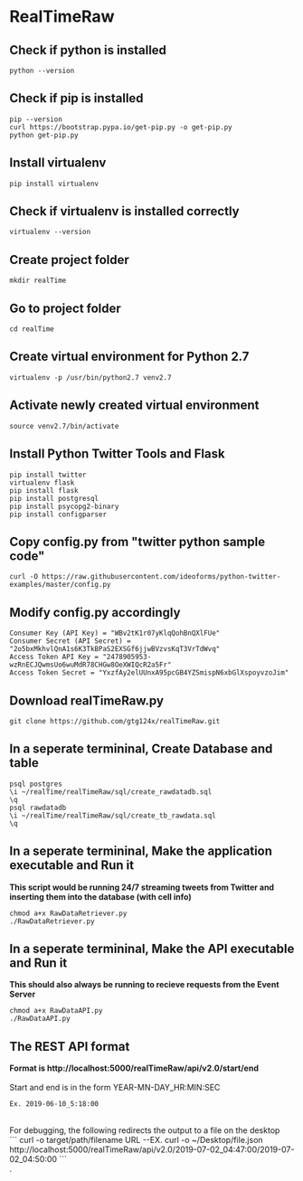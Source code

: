# RealTimeRaw

## Check if python is installed
```
python --version
```

## Check if pip is installed
```
pip --version
curl https://bootstrap.pypa.io/get-pip.py -o get-pip.py
python get-pip.py
```

## Install virtualenv
```
pip install virtualenv
```

## Check if virtualenv is installed correctly
```
virtualenv --version
```

## Create project folder
```
mkdir realTime
```

## Go to project folder
```
cd realTime
```

## Create virtual environment for Python 2.7
```
virtualenv -p /usr/bin/python2.7 venv2.7
```

## Activate newly created virtual environment
```
source venv2.7/bin/activate
```

## Install Python Twitter Tools and Flask
```
pip install twitter
virtualenv flask
pip install flask
pip install postgresql
pip install psycopg2-binary
pip install configparser
```

## Copy config.py from "twitter python sample code"
```
curl -O https://raw.githubusercontent.com/ideoforms/python-twitter-examples/master/config.py
```

## Modify config.py accordingly
```
Consumer Key (API Key) = "WBv2tK1r07yKlqQohBnQXlFUe"
Consumer Secret (API Secret) = "2o5bxMkhvlQnA1s6K3TkBPaS2EXSGf6jjwBVzvsKqT3VrTdWvq"
Access Token API Key = "2478905953-wzRnECJQwmsUo6wuMdR78CHGw8OeXWIQcR2a5Fr"
Access Token Secret = "YxzfAy2elUUnxA95pcGB4YZSmispN6xbGlXspoyvzoJim"
```

## Download realTimeRaw.py
```
git clone https://github.com/gtg124x/realTimeRaw.git
```

## In a seperate termininal, Create Database and table
```
psql postgres
\i ~/realTime/realTimeRaw/sql/create_rawdatadb.sql
\q
psql rawdatadb
\i ~/realTime/realTimeRaw/sql/create_tb_rawdata.sql
\q
```

## In a seperate termininal, Make the application executable and Run it
**This script would be running 24/7 streaming tweets from Twitter and inserting them into the database (with cell info)**<br />
```
chmod a+x RawDataRetriever.py
./RawDataRetriever.py
```

## In a seperate termininal, Make the API executable and Run it
**This should also always be running to recieve requests from the Event Server**<br />
```
chmod a+x RawDataAPI.py
./RawDataAPI.py
```

## The REST API format
**Format is http://localhost:5000/realTimeRaw/api/v2.0/start/end**<br />
<br />
Start and end is in the form YEAR-MN-DAY_HR:MIN:SEC<br />
```
Ex. 2019-06-10_5:18:00
```
<br />
For debugging, the following redirects the output to a file on the desktop<br />
```
curl -o target/path/filename URL
--EX. curl -o ~/Desktop/file.json http://localhost:5000/realTimeRaw/api/v2.0/2019-07-02_04:47:00/2019-07-02_04:50:00
```
<br />
.